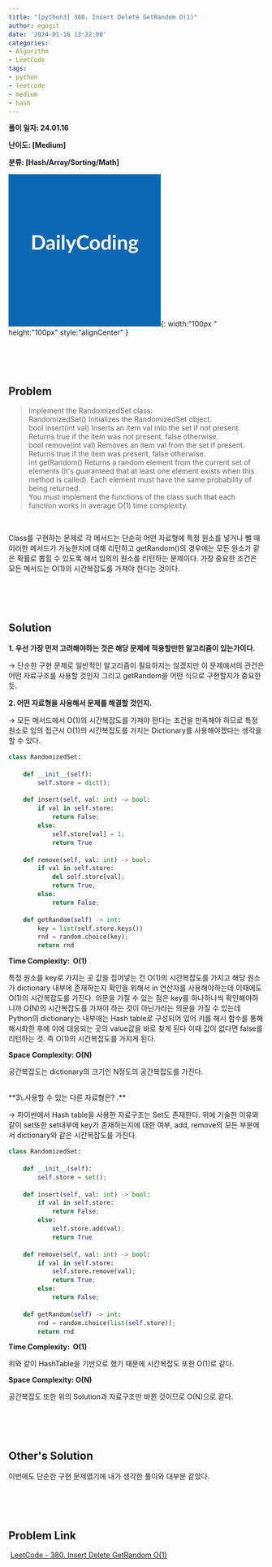 ```yaml
---
title: "[python3] 380. Insert Delete GetRandom O(1)"
author: egogit
date: '2024-01-16 13:22:00'
categories:
- Algorithm
- LeetCode
tags:
- python
- leetcode
- medium
- hash
---
```


**풀이 일자: 24.01.16**

**난이도: \[Medium\]**

**분류: \[Hash/Array/Sorting/Math\]**

![thumbnail](/assets/img/thumbnail/dailycode.jpg){:  width:"100px " height:"100px" style:"alignCenter" }

<br/><br/><br/>
## Problem

>Implement the RandomizedSet class:\
RandomizedSet() Initializes the RandomizedSet object.\
bool insert(int val) Inserts an item val into the set if not present. Returns true if the item was not present, false otherwise.\
bool remove(int val) Removes an item val from the set if present. Returns true if the item was present, false otherwise.\
int getRandom() Returns a random element from the current set of elements (it's guaranteed that at least one element exists when this method is called). Each element must have the same probability of being returned.\
You must implement the functions of the class such that each function works in average O(1) time complexity.
<br/>

Class를 구현하는 문제로 각 메서드는 단순히 어떤 자료형에 특정 원소를 넣거나 뺄 때 이러한 메서드가 가능한지에 대해 리턴하고 getRandom()의 경우에는 모든 원소가 같은 확률로 뽑힐 수 있도록 해서 임의의 원소를 리턴하는 문제이다. 가장 중요한 조건은 모든 메서드는 O(1)의 시간복잡도를 가져야 한다는 것이다.

<br/><br/><br/>
## Solution

**1\. 우선 가장 먼저 고려해야하는 것은 해당 문제에 적용할만한 알고리즘이 있는가이다.**

→ 단순한 구현 문제로 일반적인 알고리즘이 필요하지는 않겠지만 이 문제에서의 관건은 어떤 자료구조를 사용할 것인지 그리고 getRandom을 어떤 식으로 구현할지가 중요한 듯.

**2\. 어떤 자료형을 사용해서 문제를 해결할 것인지.**

→ 모든 메서드에서 O(1)의 시간복잡도를 가져야 한다는 조건을 만족해야 하므로 특정 원소로 임의 접근시 O(1)의 시간복잡도를 가지는 Dictionary를 사용해야겠다는 생각을 할 수 있다.


```python
class RandomizedSet:

    def __init__(self):
        self.store = dict();

    def insert(self, val: int) -> bool:
        if val in self.store:
            return False;
        else:
            self.store[val] = 1;
            return True

    def remove(self, val: int) -> bool:
        if val in self.store:
            del self.store[val];
            return True;
        else:
            return False;

    def getRandom(self) -> int:
        key = list(self.store.keys())
        rnd = random.choice(key);
        return rnd
```
**Time Complexity:  O(1)**

특정 원소를 key로 가지는 곳 값을 집어넣는 건 O(1)의 시간복잡도를 가지고 해당 원소가 dictionary 내부에 존재하는지 확인을 위해서 in 연산자를 사용해야하는데 이때에도 O(1)의 시간복잡도를 가진다. 의문을 가질 수 있는 점은 key를 하나하나씩 확인해야하니까 O(N)의 시간복잡도를 가져야 하는 것이 아닌가라는 의문을 가질 수 있는데 Python의 dictionary는 내부애는 Hash table로 구성되어 있어 키를 해시 함수를 통해 해시화한 후에 이에 대응되는 곳의 value값을 바로 찾게 된다 이때 값이 없다면 false를 리턴하는 것. 즉 O(1)의 시간복잡도를 가지게 된다.

**Space Complexity: O(N)**

공간복잡도는 dictionary의 크기인 N정도의 공간복잡도를 가진다.

<br/>
**3\.사용할 수 있는 다른 자료형은? .**

→ 파이썬에서 Hash table을 사용한 자료구조는 Set도 존재한다. 위에 기술한 이유와 같이 set또한 set내부에 key가 존재하는지에 대한 여부, add, remove의 모든 부분에서 dictionary와 같은 시간복잡도를 가진다.

```python
class RandomizedSet:

    def __init__(self):
        self.store = set();

    def insert(self, val: int) -> bool:
        if val in self.store:
            return False;
        else:
            self.store.add(val);
            return True

    def remove(self, val: int) -> bool:
        if val in self.store:
            self.store.remove(val);
            return True;
        else:
            return False;

    def getRandom(self) -> int:
        rnd = random.choice(list(self.store));
        return rnd
```

**Time Complexity:  O(1)**

위와 같이 HashTable을 기반으로 했기 때문에 시간복잡도 또한 O(1)로 같다.

**Space Complexity: O(N)**

공간복잡도 또한 위의 Solution과 자료구조만 바뀐 것이므로 O(N)으로 같다.

<br/><br/><br/>
## Other's Solution

이번에도 단순한 구현 문제였기에 내가 생각한 풀이와 대부분 같았다.

<br/><br/><br/>
## Problem Link

 [LeetCode - 380. Insert Delete GetRandom O(1)](https://leetcode.com/problems/insert-delete-getrandom-o1/description/)
